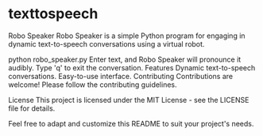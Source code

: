 # texttospeech
Robo Speaker
Robo Speaker is a simple Python program for engaging in dynamic text-to-speech conversations using a virtual robot.

python robo_speaker.py
Enter text, and Robo Speaker will pronounce it audibly.
Type 'q' to exit the conversation.
Features
Dynamic text-to-speech conversations.
Easy-to-use interface.
Contributing
Contributions are welcome! Please follow the contributing guidelines.

License
This project is licensed under the MIT License - see the LICENSE file for details.

Feel free to adapt and customize this README to suit your project's needs.





